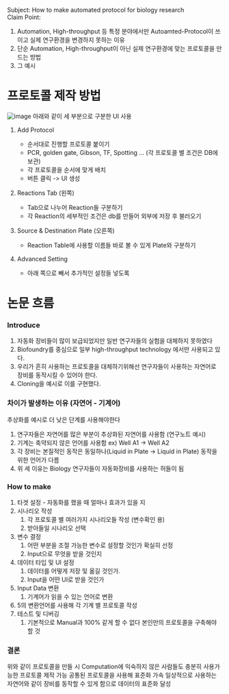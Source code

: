 Subject: How to make automated protocol for biology research  
Claim Point: 
  1. Automation, High-throughput 등 특정 분야에서만 Autoamted-Protocol이 쓰이고 실제 연구환경을 변경하지 못하는 이유  
  2. 단순 Automation, High-throughput이 아닌 실제 연구환경에 맞는 프로토콜을 만드는 방법  
  3. 그 예시


# 프로토콜 제작 방법

![image](https://github.com/sblabkribb/Automated-protocol/assets/67701541/4677972f-3bd9-41ad-81c3-cd108eb20f0e)
아래와 같이 세 부분으로 구분한 UI 사용

1. Add Protocol
    - 순서대로 진행할 프로토콜 붙이기
    - PCR, golden gate, Gibson, TF, Spotting ... (각 프로토콜 별 조건은 DB에 보관)
    - 각 프로토콜을 순서에 맞게 배치
    - 버튼 클릭 -> UI 생성
2. Reactions Tab (왼쪽)
    - Tab으로 나누어 Reaction들 구분하기
    - 각 Reaction의 세부적인 조건은 db를 만들어 외부에 저장 후 불러오기

3. Source & Destination Plate (오른쪽)
    - Reaction Table에 사용할 이름들 바로 볼 수 있게 Plate와 구분하기

4. Advanced Setting
    - 아래 쪽으로 빼서 추가적인 설정들 넣도록

# 논문 흐름

### Introduce

1. 자동화 장비들이 많이 보급되었지만 일반 연구자들의 실험을 대체하지 못하였다
2. Biofoundry를 중심으로 일부 high-throughput technology 에서만 사용되고 있다.
3. 우리가 흔히 사용하는 프로토콜을 대체하기위해선 연구자들이 사용하는 자연어로 장비를 동작시킬 수 있어야 한다.
4. Cloning을 예시로 이를 구현했다.

### 차이가 발생하는 이유 (자연어 - 기계어)

추상화를 예시로 더 낮은 단계를 사용해야한다

1. 연구자들은 자연어를 많은 부분이 추상화된 자연어를 사용함 (연구노트 예시)
2. 기계는 축약되지 않은 언어를 사용함 ex) Well A1 -> Well A2
3. 각 장비는 본질적인 동작은 동일하나(Liquid in Plate -> Liquid in Plate) 동작을 위한 언어가 다름
4. 위 세 이유는 Biology 연구자들이 자동화장비를 사용하는 허들이 됨

### How to make

1. 타겟 설정 - 자동화를 했을 때 얼마나 효과가 있을 지
2. 시나리오 작성
    1. 각 프로토콜 별 여러가지 시나리오들 작성 (변수확인 용)
    2. 받아들일 시나리오 선택
3. 변수 결정
    1. 어떤 부분을 조절 가능한 변수로 설정할 것인가 확실히 선정
    2. Input으로 무엇을 받을 것인지
4. 데이터 타입 및 UI 설정
    1. 데이터를 어떻게 저장 및 옮길 것인가.
    2. Input을 어떤 UI로 받을 것인가
5. Input Data 변환
    1. 기계어가 읽을 수 있는 언어로 변환
6. 5의 변환언어를 사용해 각 기계 별 프로토콜 작성
7. 테스트 및 디버깅
    1. 기본적으로 Manual과 100% 같게 할 수 없다 본인만의 프로토콜을 구축해야 할 것

### 결론

위와 같이 프로토콜을 만들 시 Computation에 익숙하지 않은 사람들도 충분히 사용가능한 프로토콜 제작 가능
공통된 프로토콜을 사용해 표준화 가속
일상적으로 사용하는 자연어와 같이 장비를 동작할 수 있게 함으로 데이터의 표준화 달성
